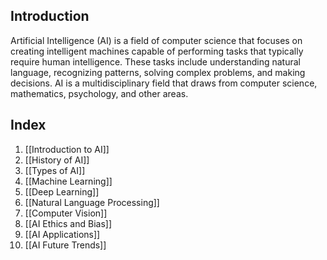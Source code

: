 ## Introduction

Artificial Intelligence (AI) is a field of computer science that focuses on creating intelligent machines capable of performing tasks that typically require human intelligence. These tasks include understanding natural language, recognizing patterns, solving complex problems, and making decisions. AI is a multidisciplinary field that draws from computer science, mathematics, psychology, and other areas.

## Index

1. [[Introduction to AI]]
2. [[History of AI]]
3. [[Types of AI]]
4. [[Machine Learning]]
5. [[Deep Learning]]
6. [[Natural Language Processing]]
7. [[Computer Vision]]
8. [[AI Ethics and Bias]]
9. [[AI Applications]]
10. [[AI Future Trends]]